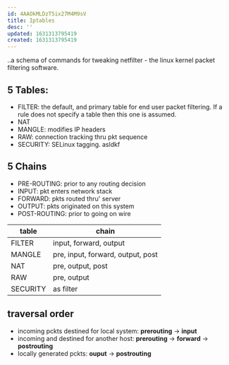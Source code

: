 ```yaml
---
id: 4AAOkMLDzT5ix27M4M9sV
title: Iptables
desc: ''
updated: 1631313795419
created: 1631313795419
---
```



..a schema of commands for tweaking netfilter - the linux kernel packet filtering software.
## 5 Tables: 
- FILTER: the default, and primary table for end user packet filtering. If a rule does not specify a table then this one is assumed.
- NAT
- MANGLE: modifies IP headers
- RAW: connection tracking thru pkt sequence
- SECURITY: SELinux tagging.
asldkf

## 5 Chains 
- PRE-ROUTING: prior to any routing decision
- INPUT: pkt enters network stack
- FORWARD: pkts routed thru' server
- OUTPUT: pkts originated on this system
- POST-ROUTING: prior to going on wire

table |chain
------- | -------
 |  FILTER| input, forward, output
 |  MANGLE| pre, input, forward, output, post
 |  NAT| pre, output, post
 |  RAW| pre, output
 |  SECURITY| as filter
 

## traversal order 
- incoming pckts destined for local system: **prerouting** -> **input**
- incoming and destined for another host: **prerouting** -> **forward** -> **postrouting**
- locally generated pckts: **ouput** -> **postrouting**



 
 
